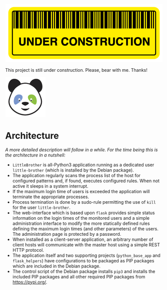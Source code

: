 ![Under Construction Logo](doc/logo_under_construction_sign_wide.png)

This project is still under construction. Please, bear with me. Thanks!

![LittleBrother-Logo](little_brother/static/icons/icon_baby-panda_128x128.png)

# Architecture

*A more detailed description will follow in a while. For the time being this is the architecture in a nutshell:*

*   `LittleBrother` is  all-Python3 application running as a dedicated user `little-brother` (which is installed 
by the Debian package).
*   The application regularly scans the process list of the host for configured patterns and, if found, executes configured
rules. When not active it sleeps in a system interrupt.
*   If the maximum login time of users is exceeded the application will terminate the appropriate processes.
* Process termination is done by a sudo-rule permitting the use of  `kill` for the user `little-brother`.
*   The web-interface which is based upon `flask` provides simple status information on the login times of the
monitored users and a simple administration interface to modify the more statically defined rules defining the 
maximum login times (and other parameters) of the users. The administration page is protected by a password.
*   When installed as a client-server application, an arbitrary number of client hosts will communicate with the master
host using a simple REST HTTP protocol.
*   The application itself and two supporting projects (`python_base_app` and `flask_helpers`) have configurations
to be packaged as PIP packages which are included in the Debian package.
*   The control script of the Debian package installs `pip3` and installs the included PIP packages and all other
required PIP packages from https://pypi.org/.
